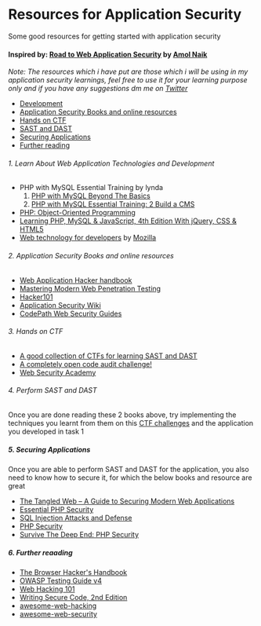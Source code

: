 # Resources for Application Security
Some good resources for getting started with application security
#### Inspired by: [Road to Web Application Security](http://garage4hackers.com/showthread.php?t=1788) by [Amol Naik](https://twitter.com/amolnaik4)
*Note: The resources which i have put are those which i will be using in my application security learnings, feel free to use it for your learning purpose only and if you have any suggestions dm me on [Twitter](https://twitter.com/security_prince)*

* [Development](https://github.com/security-prince/Resources-for-Application-Security#1-learn-about-web-application-technologies-and-development)
* [Application Security Books and online resources](https://github.com/security-prince/Resources-for-Application-Security#2-application-security-books-and-online-resources)
* [Hands on CTF](https://github.com/security-prince/Resources-for-Application-Security#3-hands-on-ctf)
* [SAST and DAST](https://github.com/security-prince/Resources-for-Application-Security#2-application-security-books-and-online-resources)
* [Securing Applications](https://github.com/security-prince/Resources-for-Application-Security#5-securing-applications)
* [Further reading](https://github.com/security-prince/Resources-for-Application-Security#6-further-reaading)

###### 1. Learn About Web Application Technologies and Development
* PHP with MySQL Essential Training by lynda
    1. [PHP with MySQL Beyond The Basics](https://www.lynda.com/PHP-tutorials/PHP-MySQL-Essential-Training-1-Basics/587674-2.html) 
    2. [PHP with MySQL Essential Training: 2 Build a CMS](https://www.lynda.com/PHP-tutorials/PHP-MySQL-Essential-Training-1-Basics/587674-2.html)
* [PHP: Object-Oriented Programming](https://www.lynda.com/PHP-tutorials/PHP-Object-Oriented-Programming/633867-2.html) 
* [
Learning PHP, MySQL & JavaScript, 4th Edition
With jQuery, CSS & HTML5](http://shop.oreilly.com/product/0636920036463.do)
* [Web technology for developers](https://developer.mozilla.org/bm/docs/Web) by [Mozilla](https://www.mozilla.org)



###### 2. Application Security Books and online resources
* [Web Application Hacker handbook](https://www.amazon.in/Web-Application-Hackers-Handbook-Exploiting/dp/8126533404)
* [Mastering Modern Web Penetration Testing](https://www.packtpub.com/networking-and-servers/mastering-modern-web-penetration-testing)
* [Hacker101](https://www.hacker101.com/)
* [Application Security Wiki](https://appsecwiki.com)
* [CodePath Web Security Guides](https://guides.codepath.com/websecurity)

###### 3. Hands on CTF
* [A good collection of CTFs for learning SAST and DAST](https://websec.fr/)
* [A completely open code audit challenge!](https://code-breaking.com/)
* [Web Security Academy](https://portswigger.net/web-security)

###### 4. Perform SAST and DAST
Once you are done reading these 2 books above, try implementing the techniques you learnt from them on this [CTF challenges](https://github.com/security-prince/Resources-for-Application-Security/blob/master/README.md#3-hands-on-ctf) and the application you developed in task 1

##### 5. Securing Applications
Once you are able to perform SAST and DAST for the application, you also need to know how to secure it, for which the below books and resource are great
* [The Tangled Web – A Guide to Securing Modern Web Applications](https://www.amazon.in/Tangled-Web-Securing-Modern-Applications/dp/1593273886)
* [Essential PHP Security](https://www.amazon.com/Essential-PHP-Security-Chris-Shiflett/dp/059600656X)
* [SQL Injection Attacks and Defense](https://www.amazon.com/SQL-Injection-Attacks-Defense-Second/dp/1597499633)
* [PHP Security](http://php.net/manual/en/security.php)
* [Survive The Deep End: PHP Security](https://phpsecurity.readthedocs.io/en/latest/)

##### 6. Further reaading
* [The Browser Hacker's Handbook](https://www.amazon.in/Browser-Hackers-Handbook-Wade-Alcorn-ebook/dp/B00JV5JDM6)
* [OWASP Testing Guide v4](https://www.owasp.org/index.php/OWASP_Testing_Project)
* [Web Hacking 101](https://leanpub.com/web-hacking-101)
* [Writing Secure Code, 2nd Edition](https://www.microsoftpressstore.com/store/writing-secure-code-9780735617223)
* [awesome-web-hacking](https://github.com/infoslack/awesome-web-hacking)
* [awesome-web-security](https://github.com/qazbnm456/awesome-web-security)
